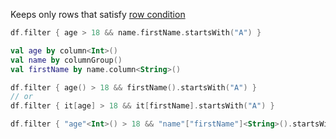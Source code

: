 [//]: # (title: filter)

<!---IMPORT org.jetbrains.kotlinx.dataframe.samples.api.Access-->

Keeps only rows that satisfy [row condition](DataRow.md#row-conditions)

<!---FUN filter-->
<tabs>
<tab title="Properties">

```kotlin
df.filter { age > 18 && name.firstName.startsWith("A") }
```

</tab>
<tab title="Accessors">

```kotlin
val age by column<Int>()
val name by columnGroup()
val firstName by name.column<String>()

df.filter { age() > 18 && firstName().startsWith("A") }
// or
df.filter { it[age] > 18 && it[firstName].startsWith("A") }
```

</tab>
<tab title="Strings">

```kotlin
df.filter { "age"<Int>() > 18 && "name"["firstName"]<String>().startsWith("A") }.nrow shouldBe 1
```

</tab></tabs>
<!---END-->
